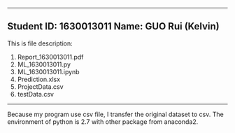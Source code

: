 ********************************************************************************
Student ID: 1630013011
Name: GUO Rui (Kelvin)
--------------------------------------------------------------------------------
This is file description:
1. Report_1630013011.pdf
2. ML_1630013011.py
3. ML_1630013011.ipynb
4. Prediction.xlsx
5. ProjectData.csv
6. testData.csv
--------------------------------------------------------------------------------
Because my program use csv file, I transfer the original dataset to csv.
The environment of python is 2.7 with other package from anaconda2.
